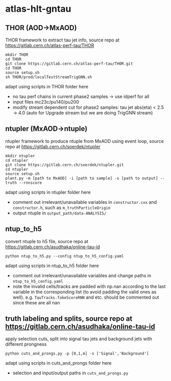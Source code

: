# atlas-hlt-gntau

## THOR (AOD->MxAOD)
THOR framework to extract tau jet info, source repo at https://gitlab.cern.ch/atlas-perf-tau/THOR
```
mkdir THOR
cd THOR
git clone https://gitlab.cern.ch/atlas-perf-tau/THOR.git
cd THOR
source setup.sh
sh THOR/prod/localTestStreamTrigGNN.sh
```
adapt using scripts in THOR folder here
- no tau perf chains in current phase2 samples -> use idperf for all
- input files mc23c/pu140/pu200
- modify stream dependent cut for phase2 samples: tau jet abs(eta) < 2.5 -> 4.0 (auto for Upgrade stream but we are doing TrigGNN stream)

## ntupler (MxAOD->ntuple)
ntupler framework to produce ntuple from MxAOD using event loop, source repo at https://gitlab.cern.ch/soerdek/ntupler
```
mkdir ntupler
cd ntupler
git clone https://gitlab.cern.ch/soerdek/ntupler.git
cd ntupler
source setup.sh
plant.py -m [path to MxAOD] -i [path to sample] -s [path to output] --truth --rnnscore
```
adapt using scripts in ntupler folder here
- comment out irrelevant/unavailable variables in `constructor.cxx` and `constructor.h`, such as `m_truthParticleOrigin`
- output ntuple in `output_path/data-ANALYSIS/`

## ntup_to_h5
convert ntuple to h5 file, source repo at https://gitlab.cern.ch/asudhaka/online-tau-id
```
python ntup_to_h5.py --config ntup_to_h5_config.yaml
```
adapt using scripts in ntup_to_h5 folder here
- comment out irrelevant/unavailable variables and change paths in `ntup_to_h5_config.yaml`
- note the invalid cells/tracks are padded with np.nan according to the last variable in the corresponding list (to avoid padding the valid ones as well). e.g. `TauTracks.fakeScoreRNN` and etc. should be commented out since these are all nan

## truth labeling and splits, source repo at https://gitlab.cern.ch/asudhaka/online-tau-id
apply selection cuts, split into signal tau jets and background jets with different prongness
```
python cuts_and_prongs.py -p [0,1,m] -s ['Signal','Background']
```
adapt using scripts in cuts_and_prongs folder here
- selection and input/output paths in `cuts_and_prongs.py`
